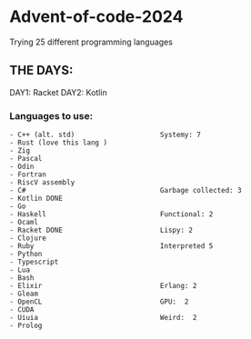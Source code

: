 # Advent-of-code-2024
Trying 25 different programming languages 


## THE DAYS:
DAY1: Racket
DAY2: Kotlin

### Languages to use:

```
- C++ (alt. std)                     Systemy: 7
- Rust (love this lang )
- Zig
- Pascal
- Odin
- Fortran
- RiscV assembly
- C#                                 Garbage collected: 3
- Kotlin DONE
- Go
- Haskell                            Functional: 2
- Ocaml
- Racket DONE                        Lispy: 2
- Clojure
- Ruby                               Interpreted 5
- Python
- Typescript
- Lua
- Bash
- Elixir                             Erlang: 2
- Gleam
- OpenCL                             GPU:  2
- CUDA
- Uiuia                              Weird:  2
- Prolog
```
